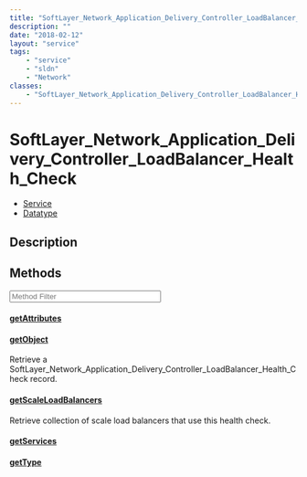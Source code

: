 ```yaml
---
title: "SoftLayer_Network_Application_Delivery_Controller_LoadBalancer_Health_Check"
description: ""
date: "2018-02-12"
layout: "service"
tags:
    - "service"
    - "sldn"
    - "Network"
classes:
    - "SoftLayer_Network_Application_Delivery_Controller_LoadBalancer_Health_Check"
---
```

# SoftLayer_Network_Application_Delivery_Controller_LoadBalancer_Health_Check
<div id='service-datatype'>
    <ul id='sldn-reference-tabs'>
    <li id='service'> <a href='/reference/services/SoftLayer_Network_Application_Delivery_Controller_LoadBalancer_Health_Check' >Service</a></li>    <li id='datatype'> <a href='/reference/datatypes/SoftLayer_Network_Application_Delivery_Controller_LoadBalancer_Health_Check' >Datatype</a></li>
    </ul>
</div>

## Description






        
<div id="properties" class="content service-content">

## Methods

<div class="view-filters">
    <div class="clearfix">
        <div class="search-input-box">
            <input placeholder="Method Filter" onkeyup="titleSearch(inputId='edit-combine', divId='method-div', elementClass='method-row')" 
                type="text" id="edit-combine" value="" size="30" maxlength="128" class="form-text">
        </div>
    </div>
</div>

<div id="method-div">

<div class="method-row">

#### [getAttributes](/reference/services/SoftLayer_Network_Application_Delivery_Controller_LoadBalancer_Health_Check/getAttributes)


</div>

<div class="method-row">

#### [getObject](/reference/services/SoftLayer_Network_Application_Delivery_Controller_LoadBalancer_Health_Check/getObject)
Retrieve a SoftLayer_Network_Application_Delivery_Controller_LoadBalancer_Health_Check record.

</div>

<div class="method-row">

#### [getScaleLoadBalancers](/reference/services/SoftLayer_Network_Application_Delivery_Controller_LoadBalancer_Health_Check/getScaleLoadBalancers)
Retrieve collection of scale load balancers that use this health check.

</div>

<div class="method-row">

#### [getServices](/reference/services/SoftLayer_Network_Application_Delivery_Controller_LoadBalancer_Health_Check/getServices)


</div>

<div class="method-row">

#### [getType](/reference/services/SoftLayer_Network_Application_Delivery_Controller_LoadBalancer_Health_Check/getType)


</div>
</div>

</div>

